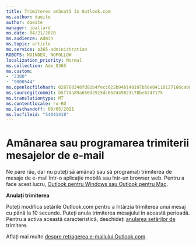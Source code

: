```yaml
---
title: Trimiterea amânată în Outlook.com
ms.author: daeite
author: daeite
manager: joallard
ms.date: 04/21/2020
ms.audience: Admin
ms.topic: article
ms.service: o365-administration
ROBOTS: NOINDEX, NOFOLLOW
localization_priority: Normal
ms.collection: Adm_O365
ms.custom:
- "2380"
- "9000544"
ms.openlocfilehash: 028768348fd81b4fecc622b94b140107b58e04110127166cab8e92ce3ab33b36
ms.sourcegitcommit: b5f7da89a650d2915dc652449623c78be6247175
ms.translationtype: MT
ms.contentlocale: ro-RO
ms.lasthandoff: 08/05/2021
ms.locfileid: "54041418"
---
```

# <a name="delay-or-schedule-sending-email-messages"></a>Amânarea sau programarea trimiterii mesajelor de e-mail

Ne pare rău, dar nu puteți să amânați sau să programați trimiterea de mesaje de e-mail într-o aplicație mobilă sau într-un browser web. Pentru a face acest lucru, [Outlook pentru Windows sau Outlook pentru Mac](https://products.office.com/outlook/email-and-calendar-software-microsoft-outlook).

**Anulați trimiterea**

Puteți modifica setările Outlook.com pentru a întârzia trimiterea unui mesaj cu până la 10 secunde. Puteți anula trimiterea mesajului în această perioadă. Pentru a activa această caracteristică, deschideți [anularea setărilor de](https://outlook.live.com/mail/options/mail/messageContent/undoSend) trimitere.

Aflați mai multe [despre retragerea e-mailului Outlook.com](https://support.office.com/article/c069ddde-5282-4085-8f4c-d7b133324f8a?wt.mc_id=Office_Outlook_com_Alchemy).